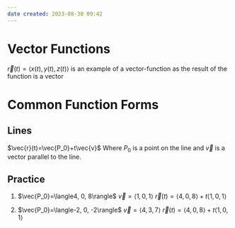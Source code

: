 ```yaml
---
date created: 2023-08-30 09:42
---
```


# Vector Functions

$\vec{r}(t)=\langle x(t), y(t), z(t)\rangle$ is an example of a vector-function as the result of the function is a vector

# Common Function Forms

## Lines

$\vec{r}(t)=\vec{P_0}+t\vec{v}$
Where $P_0$ is a point on the line and $\vec{v}$ is a vector parallel to the line.

## Practice
1. 
	$\vec{P_0}=\langle4, 0, 8\rangle$
	$\vec{v}=\langle1, 0, 1\rangle$
	$\vec{r}(t)=\langle4, 0, 8\rangle + t\langle1, 0, 1\rangle$

2. 
	$\vec{P_0}=\langle-2, 0, -2\rangle$
	$\vec{v}=\langle4, 3, 7\rangle$
	$\vec{r}(t)=\langle4, 0, 8\rangle + t\langle1, 0, 1\rangle$
